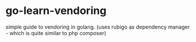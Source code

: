 # go-learn-vendoring
simple guide to vendoring in golang. (uses rubigo as dependency manager - which is quite similar to php composer)
